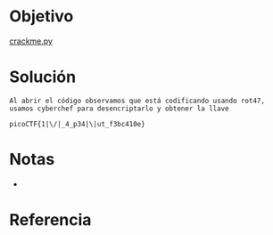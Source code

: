 # Objetivo
[crackme.py](https://mercury.picoctf.net/static/b7cabaae6561256c50728d3515db3058/crackme.py)
# Solución
```
Al abrir el código observamos que está codificando usando rot47, usamos cyberchef para desencriptarlo y obtener la llave

picoCTF{1|\/|_4_p34|\|ut_f3bc410e}
```
# Notas
- 
# Referencia
